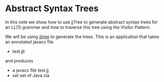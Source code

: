 # Abstract Syntax Trees
In this note we show how to use jjTree to generate abstract syntax trees for an LL(1) grammar
and how to traverse this tree using the Visitor Pattern. 

We will be using [jjtree](https://www.cs.purdue.edu/homes/hosking/javacc/doc/JJTree.html) to
generate the trees. This is an application that takes an annotated javacc file 
* test.jjt

and produces
* a javacc file test.jj
* set set of Java cla

